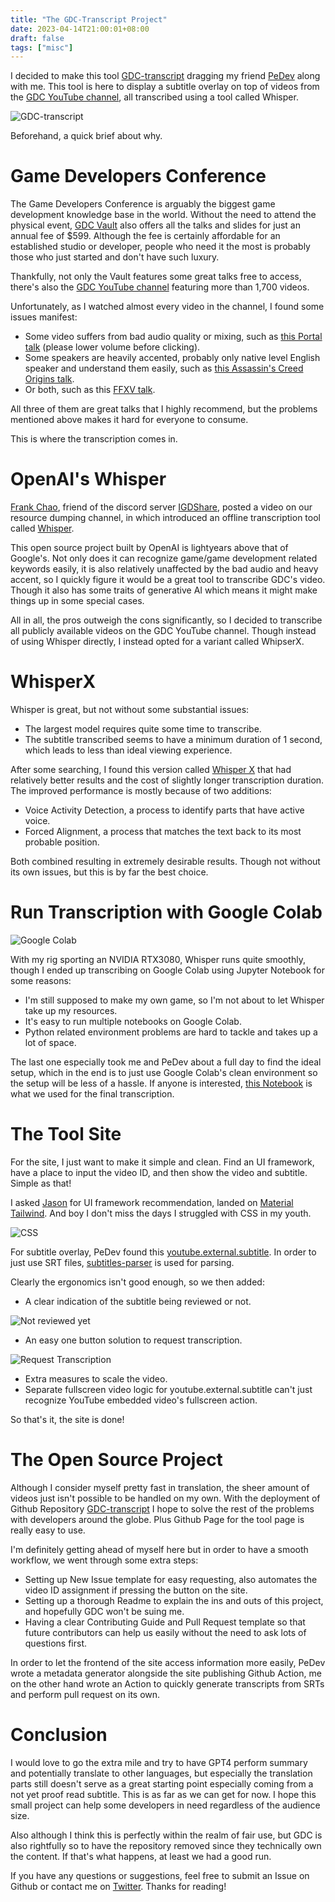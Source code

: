```yaml
---
title: "The GDC-Transcript Project"
date: 2023-04-14T21:00:01+08:00
draft: false
tags: ["misc"]
---
```


I decided to make this tool [GDC-transcript](https://blog.chosenconcept.dev/GDC-transcript/) dragging my friend [PeDev](https://twitter.com/PeDev_) along with me. This tool is here to display a subtitle overlay on top of videos from the [GDC YouTube channel](https://www.youtube.com/@Gdconf), all transcribed using a tool called Whisper.

![GDC-transcript](/images/posts/game-design/0014/1.png)

Beforehand, a quick brief about why.

# Game Developers Conference

The Game Developers Conference is arguably the biggest game development knowledge base in the world. Without the need to attend the physical event, [GDC Vault](https://www.gdcvault.com/) also offers all the talks and slides for just an annual fee of $599. Although the fee is certainly affordable for an established studio or developer, people who need it the most is probably those who just started and don't have such luxury.

Thankfully, not only the Vault features some great talks free to access, there's also the [GDC YouTube channel](https://www.youtube.com/@Gdconf) featuring more than 1,700 videos.

Unfortunately, as I watched almost every video in the channel, I found some issues manifest:

- Some video suffers from bad audio quality or mixing, such as [this Portal talk](https://www.youtube.com/watch?v=c2YRVWZupwo) (please lower volume before clicking).
- Some speakers are heavily accented, probably only native level English speaker and understand them easily, such as [this Assassin's Creed Origins talk](https://youtu.be/a09vnDjmY_E).
- Or both, such as this [FFXV talk](https://www.youtube.com/watch?v=ygNRNru1B_s).

All three of them are great talks that I highly recommend, but the problems mentioned above makes it hard for everyone to consume.

This is where the transcription comes in.

# OpenAI's Whisper

[Frank Chao](https://twitter.com/aaefiikmnnnr), friend of the discord server [IGDShare](https://discord.gg/eUfnCqVkRz), posted a video on our resource dumping channel, in which introduced an offline transcription tool called [Whisper](https://github.com/openai/whisper).

This open source project built by OpenAI is lightyears above that of Google's. Not only does it can recognize game/game development related keywords easily, it is also relatively unaffected by the bad audio and heavy accent, so I quickly figure it would be a great tool to transcribe GDC's video. Though it also has some traits of generative AI which means it might make things up in some special cases.

All in all, the pros outweigh the cons significantly, so I decided to transcribe all publicly available videos on the GDC YouTube channel. Though instead of using Whisper directly, I instead opted for a variant called WhipserX.

# WhisperX

Whisper is great, but not without some substantial issues:

- The largest model requires quite some time to transcribe.
- The subtitle transcribed seems to have a minimum duration of 1 second, which leads to less than ideal viewing experience.

After some searching, I found this version called [Whisper X](https://github.com/m-bain/whisperX) that had relatively better results and the cost of slightly longer transcription duration. The improved performance is mostly because of two additions:

- Voice Activity Detection, a process to identify parts that have active voice.
- Forced Alignment, a process that matches the text back to its most probable position.

Both combined resulting in extremely desirable results. Though not without its own issues, but this is by far the best choice.

# Run Transcription with Google Colab

![Google Colab](/images/posts/game-design/0014/2.png)

With my rig sporting an NVIDIA RTX3080, Whisper runs quite smoothly, though I ended up transcribing on Google Colab using Jupyter Notebook for some reasons:

- I'm still supposed to make my own game, so I'm not about to let Whisper take up my resources.
- It's easy to run multiple notebooks on Google Colab.
- Python related environment problems are hard to tackle and takes up a lot of space.

The last one especially took me and PeDev about a full day to find the ideal setup, which in the end is to just use Google Colab's clean environment so the setup will be less of a hassle. If anyone is interested, [this Notebook](https://github.com/dklassic/GDC-transcript/blob/main/tools/WhisperX_Youtube.ipynb) is what we used for the final transcription.

# The Tool Site

For the site, I just want to make it simple and clean. Find an UI framework, have a place to input the video ID, and then show the video and subtitle. Simple as that!

I asked [Jason](https://twitter.com/pewsheen) for UI framework recommendation, landed on [Material Tailwind](https://www.material-tailwind.com/). And boy I don't miss the days I struggled with CSS in my youth.

![CSS](/images/posts/game-design/0014/3.gif)

For subtitle overlay, PeDev found this [youtube.external.subtitle](https://github.com/siloor/youtube.external.subtitle). In order to just use SRT files, [subtitles-parser](https://github.com/bazh/subtitles-parser) is used for parsing.

Clearly the ergonomics isn't good enough, so we then added:

- A clear indication of the subtitle being reviewed or not.

![Not reviewed yet](/images/posts/game-design/0014/4.png)

- An easy one button solution to request transcription.

![Request Transcription](/images/posts/game-design/0014/5.png)

- Extra measures to scale the video.
- Separate fullscreen video logic for youtube.external.subtitle can't just recognize YouTube embedded video's fullscreen action.

So that's it, the site is done!

# The Open Source Project

Although I consider myself pretty fast in translation, the sheer amount of videos just isn't possible to be handled on my own. With the deployment of Github Repository [GDC-transcript](https://github.com/dklassic/gdc-transcript) I hope to solve the rest of the problems with developers around the globe. Plus Github Page for the tool page is really easy to use.

I'm definitely getting ahead of myself here but in order to have a smooth workflow, we went through some extra steps:

- Setting up New Issue template for easy requesting, also automates the video ID assignment if pressing the button on the site.
- Setting up a thorough Readme to explain the ins and outs of this project, and hopefully GDC won't be suing me.
- Having a clear Contributing Guide and Pull Request template so that future contributors can help us easily without the need to ask lots of questions first.

In order to let the frontend of the site access information more easily, PeDev wrote a metadata generator alongside the site publishing Github Action, me on the other hand wrote an Action to quickly generate transcripts from SRTs and perform pull request on its own.

# Conclusion

I would love to go the extra mile and try to have GPT4 perform summary and potentially translate to other languages, but especially the translation parts still doesn't serve as a great starting point especially coming from a not yet proof read subtitle. This is as far as we can get for now. I hope this small project can help some developers in need regardless of the audience size.

Also although I think this is perfectly within the realm of fair use, but GDC is also rightfully so to have the repository removed since they technically own the content. If that's what happens, at least we had a good run.

If you have any questions or suggestions, feel free to submit an Issue on Github or contact me on [Twitter](https://twitter.com/RandomDevDK). Thanks for reading!
